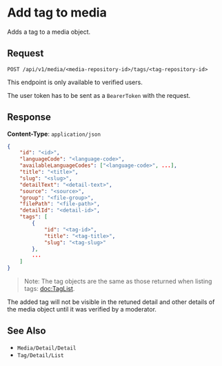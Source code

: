 # Add tag to media

Adds a tag to a media object.

## Request

    POST /api/v1/media/<media-repository-id>/tags/<tag-repository-id>

This endpoint is only available to verified users.

The user token has to be sent as a `BearerToken` with the request.

## Response

**Content-Type**: `application/json`

```json
{
    "id": "<id>",
    "languageCode": "<language-code>",
    "availableLanguageCodes": ["<language-code>", ...],
    "title": "<title>",
    "slug": "<slug>",
    "detailText": "<detail-text>",
    "source": "<source>",
    "group": "<file-group>",
    "filePath": "<file-path>",
    "detailId": "<detail-id>",
    "tags": [
        {
            "id": "<tag-id>",
            "title": "<tag-title>",
            "slug": "<tag-slug>"
        },
        ...
    ]
}
```

> Note: The tag objects are the same as those returned when listing tags: <doc:TagList>.

The added tag will not be visible in the retuned detail and other details of the media object until it was verified by a moderator. 

## See Also

* ``Media/Detail/Detail``
* ``Tag/Detail/List``
